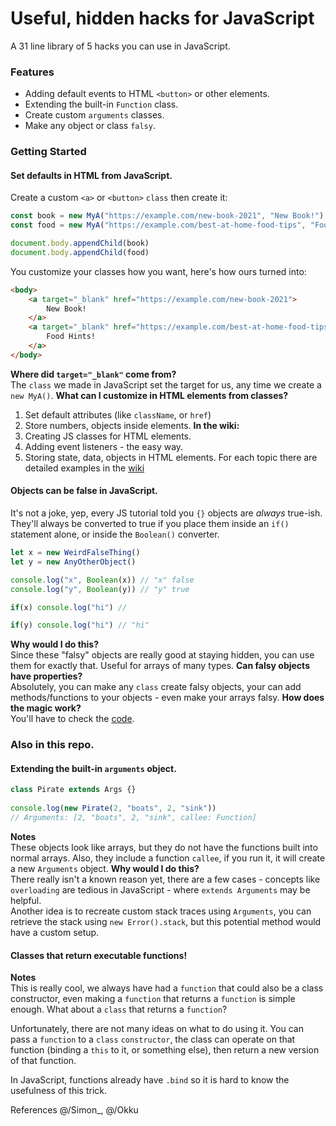 # Useful, hidden hacks for JavaScript


A 31 line library of 5 hacks you can use in JavaScript.

### Features

- Adding default events to HTML `<button>` or other elements.
- Extending the built-in `Function` class.
- Create custom `arguments` classes.
- Make any object or class `falsy`.

### Getting Started
#### Set defaults in HTML from JavaScript. 
Create a custom `<a>` or `<button>` `class` then create it:

```js
const book = new MyA("https://example.com/new-book-2021", "New Book!")
const food = new MyA("https://example.com/best-at-home-food-tips", "Food Hints!")

document.body.appendChild(book)
document.body.appendChild(food)
```

You customize your classes how you want, here's how ours turned into:

```html
<body>
	<a target="_blank" href="https://example.com/new-book-2021">
		New Book!
	</a>
	<a target="_blank" href="https://example.com/best-at-home-food-tips">
		Food Hints!
	</a>
</body>
```

**Where did `target="_blank"` come from?**  
The `class` we made in JavaScript set the target for us, 
any time we create a `new MyA()`.
**What can I customize in HTML elements from classes?**  
1. Set default attributes (like `className`, or `href`)
2. Store numbers, objects inside elements. 
**In the wiki:**  
1. Creating JS classes for HTML elements.
2. Adding event listeners - the easy way.
3. Storing state, data, objects in HTML elements.
For each topic there are detailed examples in the [wiki](https://github.com/VSADX/exotic-classes-falsy-objects/wiki/Extending-HTML-Elements)
  
#### Objects can be false in JavaScript.
It's not a joke, yep, every JS tutorial told you `{}` objects are 
_always_ true-ish. They'll always be converted to true if you place them 
inside an `if()` statement alone, or inside the `Boolean()` converter.
  
```js
let x = new WeirdFalseThing()
let y = new AnyOtherObject()

console.log("x", Boolean(x)) // "x" false
console.log("y", Boolean(y)) // "y" true

if(x) console.log("hi") // 

if(y) console.log("hi") // "hi"
```
  
**Why would I do this?**  
Since these "falsy" objects are really good at staying hidden, 
you can use them for exactly that. Useful for arrays of many types.
**Can falsy objects have properties?**  
Absolutely, you can make any `class` create falsy objects, 
your can add methods/functions to your objects - even make 
your arrays falsy.
**How does the magic work?**  
You'll have to check the [code](https://github.com/VSADX/exotic-classes-falsy-objects/blob/main/extend-exotic-objects.js#L5).
  
### Also in this repo.

#### Extending the built-in `arguments` object.
```js
class Pirate extends Args {}
  
console.log(new Pirate(2, "boats", 2, "sink")) 
// Arguments: [2, "boats", 2, "sink", callee: Function]
```
**Notes**  
These objects look like arrays, but they do not have the functions 
built into normal arrays. Also, they include a function `callee`, if you 
run it, it will create a new `Arguments` object.
**Why would I do this?**  
There really isn't a known reason yet, there are a few cases - concepts 
like `overloading` are tedious in JavaScript - where `extends Arguments` 
may be helpful.  
Another idea is to recreate custom stack traces using `Arguments`, you can 
retrieve the stack using `new Error().stack`, but this potential method would 
have a custom setup.
  
#### Classes that return executable functions!
**Notes**  
This is really cool, we always have had a `function` that could also be a 
class constructor, even making a `function` that returns a `function` is 
simple enough. What about a `class` that returns a `function`?
    
Unfortunately, there are not many ideas on what to do using it. You can 
pass a `function` to a `class` `constructor`, the class can operate on that 
function (binding a `this` to it, or something else), then return a new version 
of that function.
  
In JavaScript, functions already have `.bind` so it is hard to know the 
usefulness of this trick.

References
@/Simon_, @/Okku
